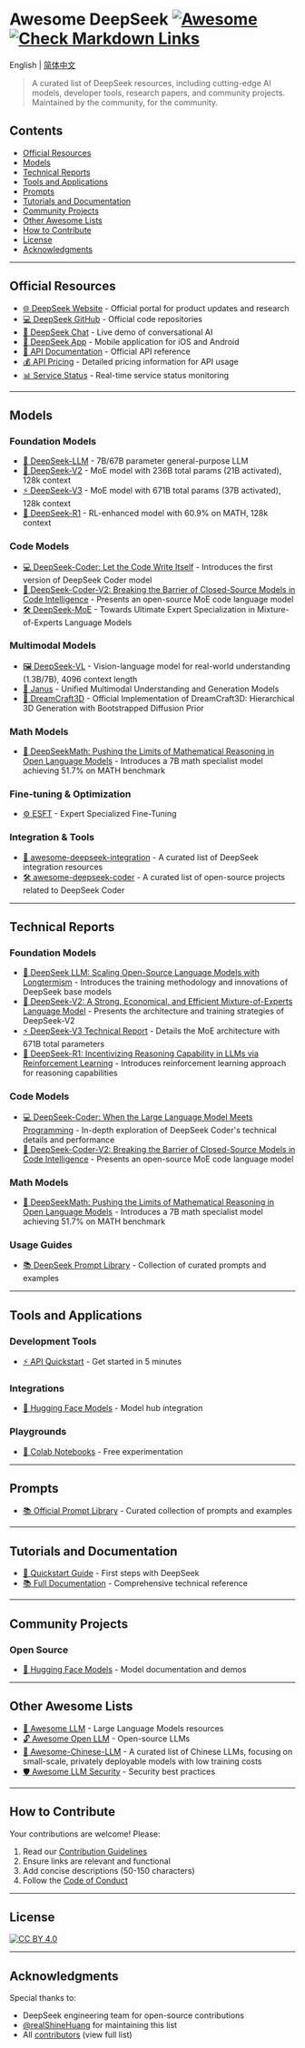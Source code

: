 # Awesome DeepSeek [![Awesome](https://awesome.re/badge.svg)](https://awesome.re) [![Check Markdown Links](https://github.com/realShineHuang/awesome-deepseek/actions/workflows/check-links.yml/badge.svg?branch=main)](https://github.com/realShineHuang/awesome-deepseek/actions/workflows/check-links.yml)

English | [简体中文](README_zh-CN.md)

> A curated list of DeepSeek resources, including cutting-edge AI models, developer tools, research papers, and community projects. Maintained by the community, for the community.

## Contents

- [Official Resources](#official-resources)
- [Models](#models)
- [Technical Reports](#technical-reports)
- [Tools and Applications](#tools-and-applications)
- [Prompts](#prompts)
- [Tutorials and Documentation](#tutorials-and-documentation)
- [Community Projects](#community-projects)
- [Other Awesome Lists](#other-awesome-lists)
- [How to Contribute](#how-to-contribute)
- [License](#license)
- [Acknowledgments](#acknowledgments)

---

## Official Resources

- [🌐 DeepSeek Website](https://deepseek.com/) - Official portal for product updates and research
- [💻 DeepSeek GitHub](https://github.com/deepseek-ai) - Official code repositories
- [🤖 DeepSeek Chat](https://chat.deepseek.com/) - Live demo of conversational AI
- [📱 DeepSeek App](https://download.deepseek.com/app/) - Mobile application for iOS and Android
- [📄 API Documentation](https://api-docs.deepseek.com/) - Official API reference
- [💰 API Pricing](https://api-docs.deepseek.com/quick_start/pricing) - Detailed pricing information for API usage
- [📊 Service Status](https://status.deepseek.com/) - Real-time service status monitoring

---

## Models

### Foundation Models
- [🧠 DeepSeek-LLM](https://github.com/deepseek-ai/DeepSeek-LLM) - 7B/67B parameter general-purpose LLM
- [🚀 DeepSeek-V2](https://github.com/deepseek-ai/DeepSeek-V2) - MoE model with 236B total params (21B activated), 128k context
- [⚡ DeepSeek-V3](https://github.com/deepseek-ai/DeepSeek-V3) - MoE model with 671B total params (37B activated), 128k context
- [🔬 DeepSeek-R1](https://github.com/deepseek-ai/DeepSeek-R1) - RL-enhanced model with 60.9% on MATH, 128k context

### Code Models
- [💻 DeepSeek-Coder: Let the Code Write Itself](https://arxiv.org/abs/2401.14196) - Introduces the first version of DeepSeek Coder model
- [🔧 DeepSeek-Coder-V2: Breaking the Barrier of Closed-Source Models in Code Intelligence](https://arxiv.org/abs/2406.11931) - Presents an open-source MoE code language model
- [🛠️ DeepSeek-MoE](https://github.com/deepseek-ai/DeepSeek-MoE) - Towards Ultimate Expert Specialization in Mixture-of-Experts Language Models

### Multimodal Models
- [🖼️ DeepSeek-VL](https://github.com/deepseek-ai/DeepSeek-VL) - Vision-language model for real-world understanding (1.3B/7B), 4096 context length
- [🎨 Janus](https://github.com/deepseek-ai/Janus) - Unified Multimodal Understanding and Generation Models
- [🌌 DreamCraft3D](https://github.com/deepseek-ai/DreamCraft3D) - Official Implementation of DreamCraft3D: Hierarchical 3D Generation with Bootstrapped Diffusion Prior

### Math Models
- [🧮 DeepSeekMath: Pushing the Limits of Mathematical Reasoning in Open Language Models](https://arxiv.org/abs/2402.03300) - Introduces a 7B math specialist model achieving 51.7% on MATH benchmark

### Fine-tuning & Optimization
- [⚙️ ESFT](https://github.com/deepseek-ai/ESFT) - Expert Specialized Fine-Tuning

### Integration & Tools
- [🔗 awesome-deepseek-integration](https://github.com/deepseek-ai/awesome-deepseek-integration) - A curated list of DeepSeek integration resources
- [🛠️ awesome-deepseek-coder](https://github.com/deepseek-ai/awesome-deepseek-coder) - A curated list of open-source projects related to DeepSeek Coder

---

## Technical Reports

### Foundation Models
- [📜 DeepSeek LLM: Scaling Open-Source Language Models with Longtermism](https://arxiv.org/abs/2401.02954) - Introduces the training methodology and innovations of DeepSeek base models
- [🚀 DeepSeek-V2: A Strong, Economical, and Efficient Mixture-of-Experts Language Model](https://arxiv.org/abs/2405.04434) - Presents the architecture and training strategies of DeepSeek-V2
- [⚡ DeepSeek-V3 Technical Report](https://arxiv.org/abs/2412.19437) - Details the MoE architecture with 671B total parameters
- [🔬 DeepSeek-R1: Incentivizing Reasoning Capability in LLMs via Reinforcement Learning](https://arxiv.org/abs/2501.12948) - Introduces reinforcement learning approach for reasoning capabilities

### Code Models
- [💻 DeepSeek-Coder: When the Large Language Model Meets Programming](https://arxiv.org/abs/2401.14196) - In-depth exploration of DeepSeek Coder's technical details and performance
- [🔧 DeepSeek-Coder-V2: Breaking the Barrier of Closed-Source Models in Code Intelligence](https://arxiv.org/abs/2406.11931) - Presents an open-source MoE code language model

### Math Models
- [🧮 DeepSeekMath: Pushing the Limits of Mathematical Reasoning in Open Language Models](https://arxiv.org/abs/2402.03300) - Introduces a 7B math specialist model achieving 51.7% on MATH benchmark

### Usage Guides
- [📚 DeepSeek Prompt Library](https://api-docs.deepseek.com/prompt-library) - Collection of curated prompts and examples

---

## Tools and Applications

### Development Tools
- [⚡ API Quickstart](https://api-docs.deepseek.com/) - Get started in 5 minutes

### Integrations
- [🤗 Hugging Face Models](https://huggingface.co/deepseek-ai) - Model hub integration

### Playgrounds
- [🧪 Colab Notebooks](https://colab.research.google.com/github/deepseek-ai) - Free experimentation

---

## Prompts

- [📚 Official Prompt Library](https://api-docs.deepseek.com/prompt-library) - Curated collection of prompts and examples

---

## Tutorials and Documentation

- [🚀 Quickstart Guide](https://api-docs.deepseek.com/) - First steps with DeepSeek
- [📚 Full Documentation](https://api-docs.deepseek.com/) - Comprehensive technical reference

---

## Community Projects

### Open Source
- [🤗 Hugging Face Models](https://huggingface.co/deepseek-ai) - Model documentation and demos

---

## Other Awesome Lists

- [🌟 Awesome LLM](https://github.com/Hannibal046/Awesome-LLM) - Large Language Models resources
- [🔓 Awesome Open LLM](https://github.com/eugeneyan/open-llms) - Open-source LLMs
- [🌟 Awesome-Chinese-LLM](https://github.com/HqWu-HITCS/Awesome-Chinese-LLM) - A curated list of Chinese LLMs, focusing on small-scale, privately deployable models with low training costs
- [🛡️ Awesome LLM Security](https://github.com/corca-ai/awesome-llm-security) - Security best practices

---

## How to Contribute

Your contributions are welcome! Please:
1. Read our [Contribution Guidelines](CONTRIBUTING.md)
2. Ensure links are relevant and functional
3. Add concise descriptions (50-150 characters)
4. Follow the [Code of Conduct](CODE_OF_CONDUCT.md)

---

## License

[![CC BY 4.0](https://licensebuttons.net/l/by/4.0/88x31.png)](https://creativecommons.org/licenses/by/4.0/)

---

## Acknowledgments

Special thanks to:
- DeepSeek engineering team for open-source contributions
- [@realShineHuang](https://github.com/realShineHuang) for maintaining this list
- All [contributors](CONTRIBUTORS.md) (view full list)
